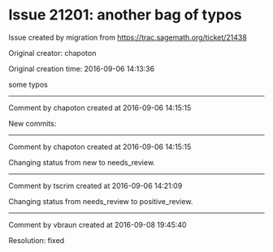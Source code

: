 # Issue 21201: another bag of typos

Issue created by migration from https://trac.sagemath.org/ticket/21438

Original creator: chapoton

Original creation time: 2016-09-06 14:13:36

some typos


---

Comment by chapoton created at 2016-09-06 14:15:15

New commits:


---

Comment by chapoton created at 2016-09-06 14:15:15

Changing status from new to needs_review.


---

Comment by tscrim created at 2016-09-06 14:21:09

Changing status from needs_review to positive_review.


---

Comment by vbraun created at 2016-09-08 19:45:40

Resolution: fixed
